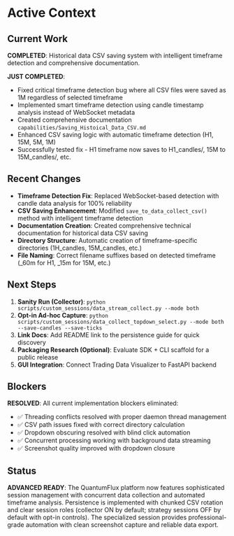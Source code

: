 # Active Context

## Current Work
**COMPLETED**: Historical data CSV saving system with intelligent timeframe detection and comprehensive documentation.

**JUST COMPLETED**:
- Fixed critical timeframe detection bug where all CSV files were saved as 1M regardless of selected timeframe
- Implemented smart timeframe detection using candle timestamp analysis instead of WebSocket metadata
- Created comprehensive documentation `capabilities/Saving_Histoical_Data_CSV.md`
- Enhanced CSV saving logic with automatic timeframe detection (H1, 15M, 5M, 1M)
- Successfully tested fix - H1 timeframe now saves to H1_candles/, 15M to 15M_candles/, etc.

## Recent Changes
- **Timeframe Detection Fix**: Replaced WebSocket-based detection with candle data analysis for 100% reliability
- **CSV Saving Enhancement**: Modified `save_to_data_collect_csv()` method with intelligent timeframe detection
- **Documentation Creation**: Created comprehensive technical documentation for historical data CSV saving
- **Directory Structure**: Automatic creation of timeframe-specific directories (1H_candles, 15M_candles, etc.)
- **File Naming**: Correct filename suffixes based on detected timeframe (_60m for H1, _15m for 15M, etc.)

## Next Steps
1. **Sanity Run (Collector)**: `python scripts/custom_sessions/data_stream_collect.py --mode both`
2. **Opt-in Ad-hoc Capture**: `python scripts/custom_sessions/data_collect_topdown_select.py --mode both --save-candles --save-ticks`
3. **Link Docs**: Add README link to the persistence guide for quick discovery
4. **Packaging Research (Optional)**: Evaluate SDK + CLI scaffold for a public release
5. **GUI Integration**: Connect Trading Data Visualizer to FastAPI backend

## Blockers
**RESOLVED**: All current implementation blockers eliminated:
- ✅ Threading conflicts resolved with proper daemon thread management
- ✅ CSV path issues fixed with correct directory calculation
- ✅ Dropdown obscuring resolved with blind click automation
- ✅ Concurrent processing working with background data streaming
- ✅ Screenshot quality improved with dropdown closure

## Status
**ADVANCED READY**: The QuantumFlux platform now features sophisticated session management with concurrent data collection and automated timeframe analysis. Persistence is implemented with chunked CSV rotation and clear session roles (collector ON by default; strategy sessions OFF by default with opt-in controls). The specialized session provides professional-grade automation with clean screenshot capture and reliable data export.
